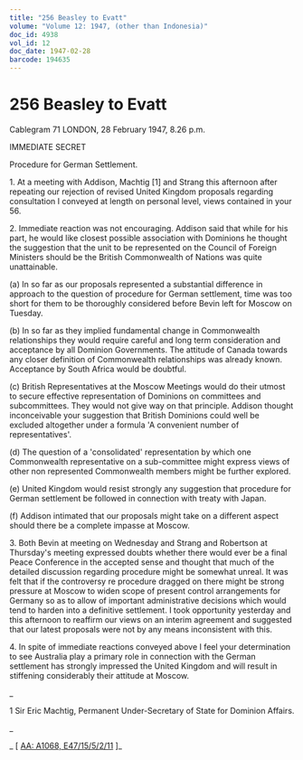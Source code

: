```yaml
---
title: "256 Beasley to Evatt"
volume: "Volume 12: 1947, (other than Indonesia)"
doc_id: 4938
vol_id: 12
doc_date: 1947-02-28
barcode: 194635
---
```


# 256 Beasley to Evatt

Cablegram 71 LONDON, 28 February 1947, 8.26 p.m.

IMMEDIATE SECRET

Procedure for German Settlement.

1\. At a meeting with Addison, Machtig [1] and Strang this afternoon after repeating our rejection of revised United Kingdom proposals regarding consultation I conveyed at length on personal level, views contained in your 56.

2\. Immediate reaction was not encouraging. Addison said that while for his part, he would like closest possible association with Dominions he thought the suggestion that the unit to be represented on the Council of Foreign Ministers should be the British Commonwealth of Nations was quite unattainable.

(a) In so far as our proposals represented a substantial difference in approach to the question of procedure for German settlement, time was too short for them to be thoroughly considered before Bevin left for Moscow on Tuesday.

(b) In so far as they implied fundamental change in Commonwealth relationships they would require careful and long term consideration and acceptance by all Dominion Governments. The attitude of Canada towards any closer definition of Commonwealth relationships was already known. Acceptance by South Africa would be doubtful.

(c) British Representatives at the Moscow Meetings would do their utmost to secure effective representation of Dominions on committees and subcommittees. They would not give way on that principle. Addison thought inconceivable your suggestion that British Dominions could well be excluded altogether under a formula 'A convenient number of representatives'.

(d) The question of a 'consolidated' representation by which one Commonwealth representative on a sub-committee might express views of other non represented Commonwealth members might be further explored.

(e) United Kingdom would resist strongly any suggestion that procedure for German settlement be followed in connection with treaty with Japan.

(f) Addison intimated that our proposals might take on a different aspect should there be a complete impasse at Moscow.

3\. Both Bevin at meeting on Wednesday and Strang and Robertson at Thursday's meeting expressed doubts whether there would ever be a final Peace Conference in the accepted sense and thought that much of the detailed discussion regarding procedure might be somewhat unreal. It was felt that if the controversy re procedure dragged on there might be strong pressure at Moscow to widen scope of present control arrangements for Germany so as to allow of important administrative decisions which would tend to harden into a definitive settlement. I took opportunity yesterday and this afternoon to reaffirm our views on an interim agreement and suggested that our latest proposals were not by any means inconsistent with this.

4\. In spite of immediate reactions conveyed above I feel your determination to see Australia play a primary role in connection with the German settlement has strongly impressed the United Kingdom and will result in stiffening considerably their attitude at Moscow.

_

1 Sir Eric Machtig, Permanent Under-Secretary of State for Dominion Affairs.

_

_ [ [AA: A1068, E47/15/5/2/11](http://www.naa.gov.au/cgi-bin/Search?O=I&Number=194635) ]_
